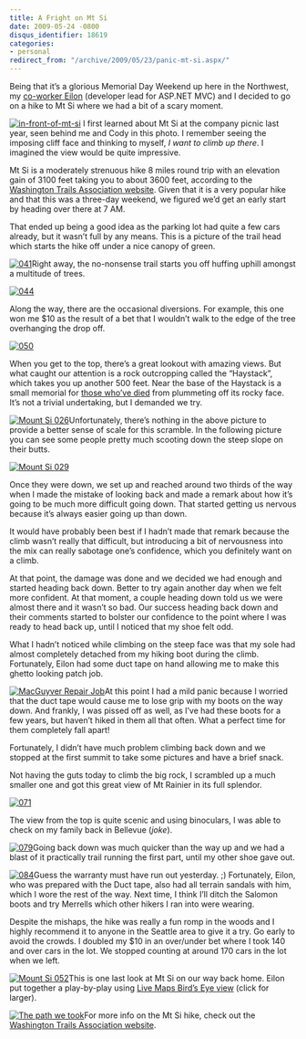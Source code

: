 ```yaml
---
title: A Fright on Mt Si
date: 2009-05-24 -0800
disqus_identifier: 18619
categories:
- personal
redirect_from: "/archive/2009/05/23/panic-mt-si.aspx/"
---
```


Being that it’s a glorious Memorial Day Weekend up here in the
Northwest, my [co-worker
Eilon](http://weblogs.asp.net/leftslipper/ "Eilon") (developer lead for
ASP.NET MVC) and I decided to go on a hike to Mt Si where we had a bit
of a scary moment.

[![in-front-of-mt-si](https://haacked.com/images/haacked_com/WindowsLiveWriter/PaniconMtSi_1129A/in-front-of-mt-si_thumb.jpg "in-front-of-mt-si")](https://haacked.com/images/haacked_com/WindowsLiveWriter/PaniconMtSi_1129A/in-front-of-mt-si_2.jpg)
I first learned about Mt Si at the company picnic last year, seen behind
me and Cody in this photo. I remember seeing the imposing cliff face and
thinking to myself, *I want to climb up there*. I imagined the view
would be quite impressive.

Mt Si is a moderately strenuous hike 8 miles round trip with an
elevation gain of 3100 feet taking you to about 3600 feet, according to
the [Washington Trails Association
website](http://www.wta.org/go-hiking/hikes/mount-si "WTA website").
Given that it is a very popular hike and that this was a three-day
weekend, we figured we’d get an early start by heading over there at 7
AM.

That ended up being a good idea as the parking lot had quite a few cars
already, but it wasn’t full by any means. This is a picture of the trail
head which starts the hike off under a nice canopy of green.

[![041](https://haacked.com/images/haacked_com/WindowsLiveWriter/AFrightonMtSi_125B1/041_thumb.jpg "041")](https://haacked.com/images/haacked_com/WindowsLiveWriter/AFrightonMtSi_125B1/041.jpg)Right
away, the no-nonsense trail starts you off huffing uphill amongst a
multitude of trees.

[![044](https://haacked.com/images/haacked_com/WindowsLiveWriter/AFrightonMtSi_125B1/044_thumb_1.jpg "044")](https://haacked.com/images/haacked_com/WindowsLiveWriter/AFrightonMtSi_125B1/044_1.jpg)

Along the way, there are the occasional diversions. For example, this
one won me \$10 as the result of a bet that I wouldn’t walk to the edge
of the tree overhanging the drop off.

[![050](https://haacked.com/images/haacked_com/WindowsLiveWriter/AFrightonMtSi_125B1/050_thumb.jpg "050")](https://haacked.com/images/haacked_com/WindowsLiveWriter/AFrightonMtSi_125B1/050.jpg)

When you get to the top, there’s a great lookout with amazing views. But
what caught our attention is a rock outcropping called the “Haystack”,
which takes you up another 500 feet. Near the base of the Haystack is a
small memorial for [those who’ve
died](http://www.kirotv.com/news/17326582/detail.html "Man plummets to death on Mt Si")
from plummeting off its rocky face. It’s not a trivial undertaking, but
I demanded we try.

[![Mount Si
026](https://haacked.com/images/haacked_com/WindowsLiveWriter/AFrightonMtSi_125B1/Mount%20Si%20026_thumb.jpg "Mount Si 026")](https://haacked.com/images/haacked_com/WindowsLiveWriter/AFrightonMtSi_125B1/Mount%20Si%20026.jpg)Unfortunately,
there’s nothing in the above picture to provide a better sense of scale
for this scramble. In the following picture you can see some people
pretty much scooting down the steep slope on their butts.

[![Mount Si
029](https://haacked.com/images/haacked_com/WindowsLiveWriter/AFrightonMtSi_125B1/Mount%20Si%20029_thumb.jpg "Mount Si 029")](https://haacked.com/images/haacked_com/WindowsLiveWriter/AFrightonMtSi_125B1/Mount%20Si%20029.jpg)

Once they were down, we set up and reached around two thirds of the way
when I made the mistake of looking back and made a remark about how it’s
going to be much more difficult going down. That started getting us
nervous because it’s always easier going up than down.

It would have probably been best if I hadn’t made that remark because
the climb wasn’t really that difficult, but introducing a bit of
nervousness into the mix can really sabotage one’s confidence, which you
definitely want on a climb.

At that point, the damage was done and we decided we had enough and
started heading back down. Better to try again another day when we felt
more confident. At that moment, a couple heading down told us we were
almost there and it wasn’t so bad. Our success heading back down and
their comments started to bolster our confidence to the point where I
was ready to head back up, until I noticed that my shoe felt odd.

What I hadn’t noticed while climbing on the steep face was that my sole
had almost completely detached from my hiking boot during the climb.
Fortunately, Eilon had some duct tape on hand allowing me to make this
ghetto looking patch job.

[![MacGuyver Repair
Job](https://haacked.com/images/haacked_com/WindowsLiveWriter/PaniconMtSi_1331F/IMGP3194_thumb_1.jpg "MacGuyver Repair Job")](https://haacked.com/images/haacked_com/WindowsLiveWriter/PaniconMtSi_1331F/IMGP3194_1.jpg "MacGuyver Repair Job")At
this point I had a mild panic because I worried that the duct tape would
cause me to lose grip with my boots on the way down. And frankly, I was
pissed off as well, as I’ve had these boots for a few years, but haven’t
hiked in them all that often. What a perfect time for them completely
fall apart!

Fortunately, I didn’t have much problem climbing back down and we
stopped at the first summit to take some pictures and have a brief
snack.

Not having the guts today to climb the big rock, I scrambled up a much
smaller one and got this great view of Mt Rainier in its full splendor.

[![071](https://haacked.com/images/haacked_com/WindowsLiveWriter/AFrightonMtSi_125B1/071_thumb.jpg "071")](https://haacked.com/images/haacked_com/WindowsLiveWriter/AFrightonMtSi_125B1/071.jpg)

The view from the top is quite scenic and using binoculars, I was able
to check on my family back in Bellevue (*joke*).

[![079](https://haacked.com/images/haacked_com/WindowsLiveWriter/AFrightonMtSi_125B1/079_thumb.jpg "079")](https://haacked.com/images/haacked_com/WindowsLiveWriter/AFrightonMtSi_125B1/079.jpg)Going
back down was much quicker than the way up and we had a blast of it
practically trail running the first part, until my other shoe gave out.

[![084](https://haacked.com/images/haacked_com/WindowsLiveWriter/AFrightonMtSi_125B1/084_thumb.jpg "084")](https://haacked.com/images/haacked_com/WindowsLiveWriter/AFrightonMtSi_125B1/084.jpg)Guess
the warranty must have run out yesterday. ;) Fortunately, Eilon, who was
prepared with the Duct tape, also had all terrain sandals with him,
which I wore the rest of the way. Next time, I think I’ll ditch the
Salomon boots and try Merrells which other hikers I ran into were
wearing.

Despite the mishaps, the hike was really a fun romp in the woods and I
highly recommend it to anyone in the Seattle area to give it a try. Go
early to avoid the crowds. I doubled my \$10 in an over/under bet where
I took 140 and over cars in the lot. We stopped counting at around 170
cars in the lot when we left.

[![Mount Si
052](https://haacked.com/images/haacked_com/WindowsLiveWriter/AFrightonMtSi_125B1/Mount%20Si%20052_thumb.jpg "Mount Si 052")](https://haacked.com/images/haacked_com/WindowsLiveWriter/AFrightonMtSi_125B1/Mount%20Si%20052.jpg)This
is one last look at Mt Si on our way back home. Eilon put together a
play-by-play using [Live Maps Bird’s Eye
view](http://www.wired.com/gaming/gamingreviews/magazine/17-04/mf_settlers "Birds Eye View of Mt Si")
(click for larger).

[![The path we
took](https://haacked.com/images/haacked_com/WindowsLiveWriter/PaniconMtSi_1331F/haystack_thumb.jpg "The path we took")](https://haacked.com/images/haacked_com/WindowsLiveWriter/PaniconMtSi_1331F/haystack_2.jpg "The path we took")For
more info on the Mt Si hike, check out the [Washington Trails
Association
website](http://www.wta.org/go-hiking/hikes/mount-si "hiking mt si").

